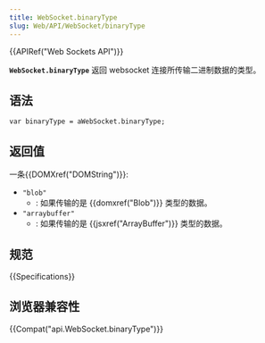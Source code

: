 ```yaml
---
title: WebSocket.binaryType
slug: Web/API/WebSocket/binaryType
---
```


{{APIRef("Web Sockets API")}}

**`WebSocket.binaryType`** 返回 websocket 连接所传输二进制数据的类型。

## 语法

```plain
var binaryType = aWebSocket.binaryType;
```

## 返回值

一条{{DOMXref("DOMString")}}:

- `"blob"`
  - : 如果传输的是 {{domxref("Blob")}} 类型的数据。
- `"arraybuffer"`
  - : 如果传输的是 {{jsxref("ArrayBuffer")}} 类型的数据。

## 规范

{{Specifications}}

## 浏览器兼容性

{{Compat("api.WebSocket.binaryType")}}
